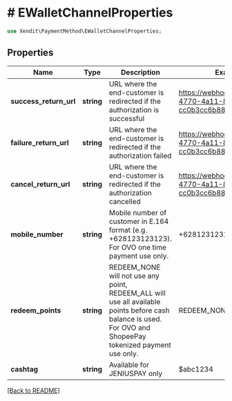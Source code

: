 # # EWalletChannelProperties


```php
use Xendit\PaymentMethod\EWalletChannelProperties;
```

## Properties

Name | Type | Description | Examples | Notes
------------ | ------------- | ------------- | ------------- | ------------- 
**success_return_url** | **string** | URL where the end-customer is redirected if the authorization is successful | https://webhook.site/f4b755f5-4770-4a11-8c72-cc0b3cc6b882 |  [optional]
**failure_return_url** | **string** | URL where the end-customer is redirected if the authorization failed | https://webhook.site/f4b755f5-4770-4a11-8c72-cc0b3cc6b882 |  [optional]
**cancel_return_url** | **string** | URL where the end-customer is redirected if the authorization cancelled | https://webhook.site/f4b755f5-4770-4a11-8c72-cc0b3cc6b882 |  [optional]
**mobile_number** | **string** | Mobile number of customer in E.164 format (e.g. +628123123123). For OVO one time payment use only. | +628123123123 |  [optional]
**redeem_points** | **string** | REDEEM_NONE will not use any point, REDEEM_ALL will use all available points before cash balance is used. For OVO and ShopeePay tokenized payment use only. | REDEEM_NONE |  [optional]
**cashtag** | **string** | Available for JENIUSPAY only | $abc1234 |  [optional]

[[Back to README]](../../README.md)
